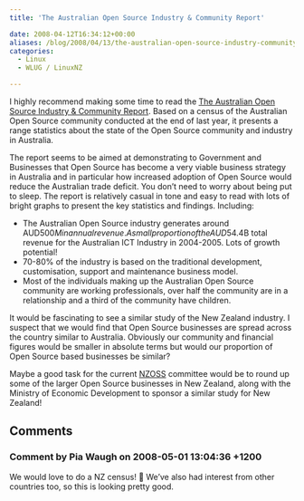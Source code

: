 ```yaml
---
title: 'The Australian Open Source Industry & Community Report'

date: 2008-04-12T16:34:12+00:00
aliases: /blog/2008/04/13/the-australian-open-source-industry-community-report/
categories:
  - Linux
  - WLUG / LinuxNZ

---
```

I highly recommend making some time to read the [The Australian Open Source Industry & Community Report][1]. Based on a census of the Australian Open Source community conducted at the end of last year, it presents a range statistics about the state of the Open Source community and industry in Australia.

The report seems to be aimed at demonstrating to Government and Businesses that Open Source has become a very viable business strategy in Australia and in particular how increased adoption of Open Source would reduce the Australian trade deficit. You don&#8217;t need to worry about being put to sleep. The report is relatively casual in tone and easy to read with lots of bright graphs to present the key statistics and findings. Including:

  * The Australian Open Source industry generates around AUD$500M in annual revenue. A small proportion of the AUD$54.4B total revenue for the Australian ICT Industry in 2004-2005. Lots of growth potential!
  * 70-80% of the industry is based on the traditional development, customisation, support and maintenance business model.
  * Most of the individuals making up the Australian Open Source community are working professionals, over half the community are in a relationship and a third of the community have children.

It would be fascinating to see a similar study of the New Zealand industry. I suspect that we would find that Open Source businesses are spread across the country similar to Australia. Obviously our community and financial figures would be smaller in absolute terms but would our proportion of Open Source based businesses be similar?

Maybe a good task for the current [NZOSS][2] committee would be to round up some of the larger Open Source businesses in New Zealand, along with the Ministry of Economic Development to sponsor a similar study for New Zealand!

 [1]: http://census.waughpartners.com.au/
 [2]: http://www.nzoss.org.nz/

## Comments

### Comment by Pia Waugh on 2008-05-01 13:04:36 +1200
We would love to do a NZ census! 🙂 We&#8217;ve also had interest from other countries too, so this is looking pretty good.